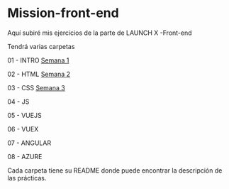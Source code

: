 # Mission-front-end
Aquí subiré mis ejercicios de la parte de LAUNCH X -Front-end

Tendrá varias carpetas 

01 - INTRO [Semana 1](https://github.com/KarenPamelaLopezMedina/Mission-front-end/tree/main/Semana1)

02 - HTML [Semana 2](https://github.com/KarenPamelaLopezMedina/Mission-front-end/tree/main/Semana2)

03 - CSS [Semana 3](https://github.com/KarenPamelaLopezMedina/Mission-front-end/tree/main/Semana3)

04 - JS

05 - VUEJS

06 - VUEX

07 - ANGULAR

08 - AZURE

Cada carpeta tiene su README donde puede encontrar la descripción de las prácticas.

